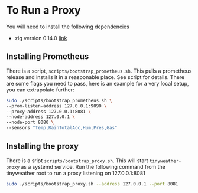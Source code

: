 # To Run a Proxy

You will need to install the following dependencies

- zig version 0.14.0 [link](https://ziglang.org/learn/getting-started/)

## Installing Prometheus

There is a script, `scripts/bootstrap_prometheus.sh`. This pulls a prometheus release and installs it in a reasponable place. See script for details. There are some flags you need to pass, here is an example for a very local setup, you can extrapolate further:

```bash
sudo ./scripts/bootstrap_prometheus.sh \
--prom-listen-address 127.0.0.1:9090 \
--proxy-address 127.0.0.1:8081 \
--node-address 127.0.0.1 \
--node-port 8080 \
--sensors "Temp,RainTotalAcc,Hum,Pres,Gas"
```

## Installing the proxy

There is a sript `scripts/bootstrap_proxy.sh`. This will start `tinyweather-proxy` as a systemd service. Run the following command from the tinyweather root to run a proxy listening on 127.0.0.1:8081 

```bash
sudo ./scripts/bootstrap_proxy.sh --address 127.0.0.1 --port 8081
```
